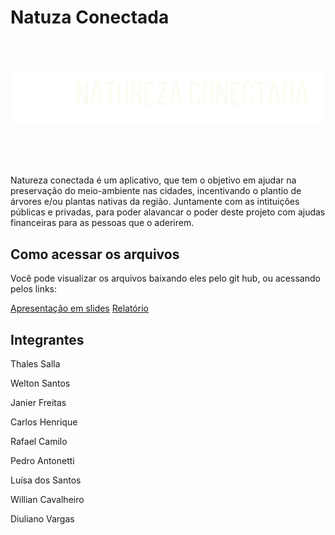 # Natuza Conectada

<br />
<br />

![Icone do projeto, chamado de natureza conectada! uma folha a esquerda e o nome do projeto.](./assets/natureza-conectada-logo.png)

<br />
<br />
<br />

Natureza conectada é um aplicativo, que tem o objetivo em ajudar na preservação do meio-ambiente nas cidades, incentivando o plantio de árvores e/ou plantas nativas da região. Juntamente com as intituições públicas e privadas, para poder alavancar o poder deste projeto com ajudas financeiras para as pessoas que o aderirem.

## Como acessar os arquivos

Você pode visualizar os arquivos baixando eles pelo git hub, ou acessando pelos links:

[Apresentação em slides](https://www.canva.com/design/DAF4T7UVSyg/B21qvwGNrSuWYRYbGL-Tsg/edit?utm_content=DAF4T7UVSyg&utm_campaign=designshare&utm_medium=link2&utm_source=sharebutton)
[Relatório](https://docs.google.com/document/d/1ViJH6_dRK3jtG0aTHHMpLIKtqzzjtI1Sjuv02cowVJc/edit?usp=sharing)

## Integrantes


Thales Salla

Welton Santos

Janier Freitas

Carlos Henrique

Rafael Camilo

Pedro Antonetti

Luísa dos Santos

Willian Cavalheiro

Diuliano Vargas